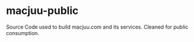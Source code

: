 # macjuu-public
Source Code used to build macjuu.com and its services. Cleaned for public consumption.
